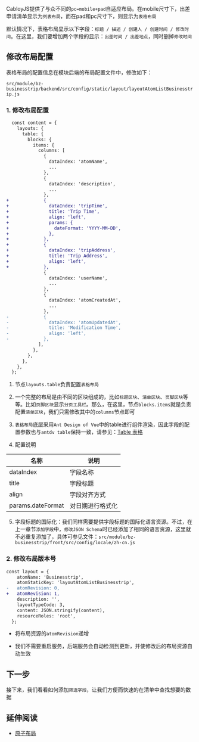 CabloyJS提供了与众不同的`pc=mobile+pad`自适应布局。在mobile尺寸下，出差申请清单显示为`列表布局`，而在pad和pc尺寸下，则显示为`表格布局`

默认情况下，表格布局显示以下字段：`标题 / 描述 / 创建人 / 创建时间 / 修改时间`。在这里，我们要增加两个字段的显示：`出差时间 / 出差地点`，同时删掉`修改时间`

## **修改布局配置**

表格布局的配置信息在模块后端的布局配置文件中，修改如下：

`src/module/bz-businesstrip/backend/src/config/static/layout/layoutAtomListBusinesstrip.js`

### 1. 修改布局配置

``` diff
  const content = {
    layouts: {
      table: {
        blocks: {
          items: {
            columns: [
              {
                dataIndex: 'atomName',
                ...
              },
              {
                dataIndex: 'description',
                ...
              },
+             {
+               dataIndex: 'tripTime',
+               title: 'Trip Time',
+               align: 'left',
+               params: {
+                 dateFormat: 'YYYY-MM-DD',
+               },
+             },
+             {
+               dataIndex: 'tripAddress',
+               title: 'Trip Address',
+               align: 'left',
+             },
              {
                dataIndex: 'userName',
                ...
              },
              {
                dataIndex: 'atomCreatedAt',
                ...
              },
-             {
-               dataIndex: 'atomUpdatedAt',
-               title: 'Modification Time',
-               align: 'left',
-             },
            ],
          },
        },
      },
    },
  };
```

1. 节点`layouts.table`负责配置`表格布局`

2. 一个完整的布局是由不同的区块组成的，比如`标题区块`、`清单区块`、`页脚区块`等等。比如`页脚区块`显示`分页工具栏`。那么，在这里，节点`blocks.items`就是负责配置`清单区块`，我们只需修改其中的`columns`节点即可

3. `表格布局`底层采用`Ant Design of Vue`中的table进行组件渲染，因此字段的配置参数也与`antdv table`保持一致，请参见：[Table 表格](https://www.antdv.com/components/table-cn/)

4. 配置说明

| 名称 | 说明 |
|----|----|
| dataIndex | 字段名称 |
| title | 字段标题 |
| align | 字段对齐方式 |
| params.dateFormat | 对日期进行格式化 |

5. 字段标题的国际化：我们同样需要提供字段标题的国际化语言资源。不过，在上一章节`添加字段`中，`修改JSON Schema`时已经添加了相同的语言资源，这里就不必重复添加了，具体可参见文件：`src/module/bz-businesstrip/front/src/config/locale/zh-cn.js`

### 2. 修改布局版本号

``` diff
const layout = {
    atomName: 'Businesstrip',
    atomStaticKey: 'layoutAtomListBusinesstrip',
-   atomRevision: 0,
+   atomRevision: 1,  
    description: '',
    layoutTypeCode: 3,
    content: JSON.stringify(content),
    resourceRoles: 'root',
  };
```

* 将布局资源的`atomRevision`递增

* 我们不需要重启服务，后端服务会自动检测到更新，并使修改后的布局资源自动生效

## **下一步**

接下来，我们看看如何添加`筛选字段`，让我们方便而快速的在清单中查找想要的数据

## **延伸阅读**

* [原子布局](https://cabloy.com/zh-cn/articles/atom-layout-introduce.html)